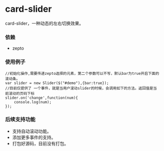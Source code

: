 # card-slider
card-slider，一种动态的左右切换效果。
### 依赖 ###
- zepto

### 使用例子 ###
```
//初始化操作,需要传递zepto选择的元素，第二个参数可以不写，默认bar为true开启下面的滚动条。
var slider = new Slider($("#demo"),{bar:true});
//目前仅提供了 一个事件，就是当用户滚动slider的时候，会调用如下的方法。返回值是当前滚动的页码下标
slider.on('change',function(num){
    console.log(num);
});

```
### 后续支持功能 ###
- 支持自动滚动功能。
- 添加更多事件的支持。
- 打包好源码，目前没有打包。
